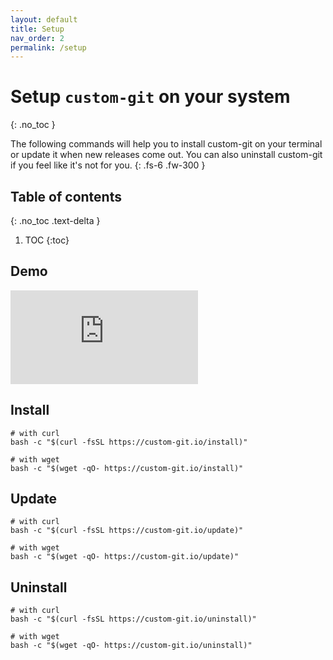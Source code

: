 ```yaml
---
layout: default
title: Setup
nav_order: 2
permalink: /setup
---
```


# Setup `custom-git` on your system
{: .no_toc }

The following commands will help you to install custom-git on your terminal or update it when new releases come out. You can also uninstall custom-git if you feel like it's not for you.
{: .fs-6 .fw-300 }

## Table of contents
{: .no_toc .text-delta }

1. TOC
{:toc}

## <i class="fas fa-video"></i> Demo
<div class="container">
  <iframe class="responsive-iframe" src="https://www.youtube.com/embed/StaPAVXnAm0?start=166&end=186&controls=0&modestbranding=1&autohide=1&rel=0&fs=1&iv_load_policy=3&widget_referrer=https://custom-git.io" title="gadd demo" frameborder="0" allow="clipboard-write; encrypted-media; gyroscope; picture-in-picture" allowfullscreen></iframe>
</div>

## <i class="fas fa-arrow-alt-circle-down"></i> Install

```shell
# with curl
bash -c "$(curl -fsSL https://custom-git.io/install)"
```
```shell
# with wget
bash -c "$(wget -qO- https://custom-git.io/install)"
```

## <i class="fas fa-wrench"></i> Update

```shell
# with curl
bash -c "$(curl -fsSL https://custom-git.io/update)"
```
```shell
# with wget
bash -c "$(wget -qO- https://custom-git.io/update)"
```

## <i class="fas fa-trash-alt"></i> Uninstall

```shell
# with curl
bash -c "$(curl -fsSL https://custom-git.io/uninstall)"
```
```shell
# with wget
bash -c "$(wget -qO- https://custom-git.io/uninstall)"
```

